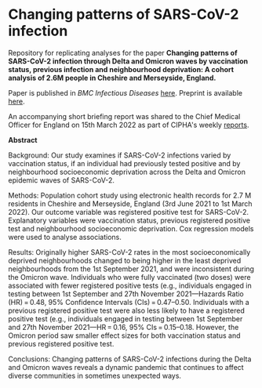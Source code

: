 # Changing patterns of SARS-CoV-2 infection

Repository for replicating analyses for the paper **Changing patterns of SARS-CoV-2 infection through Delta and Omicron waves by vaccination status, previous infection and neighbourhood deprivation: A cohort analysis of 2.6M people in Cheshire and Merseyside, England.** 

Paper is published in *BMC Infectious Diseases* [here](https://bmcinfectdis.biomedcentral.com/articles/10.1186/s12879-022-07878-2). Preprint is available [here](https://www.medrxiv.org/content/10.1101/2022.04.05.22273169v1).

An accompanying short briefing report was shared to the Chief Medical Officer for England on 15th March 2022 as part of CIPHA's weekly [reports](https://www.cipha.nhs.uk/cipha-reports/).

**Abstract**

Background: Our study examines if SARS-CoV-2 infections varied by vaccination status, if an individual had previously tested positive and by neighbourhood socioeconomic deprivation across the Delta and Omicron epidemic waves of SARS-CoV-2.

Methods: Population cohort study using electronic health records for 2.7 M residents in Cheshire and Merseyside, England (3rd June 2021 to 1st March 2022). Our outcome variable was registered positive test for SARS-CoV-2. Explanatory variables were vaccination status, previous registered positive test and neighbourhood socioeconomic deprivation. Cox regression models were used to analyse associations.

Results: Originally higher SARS-CoV-2 rates in the most socioeconomically deprived neighbourhoods changed to being higher in the least deprived neighbourhoods from the 1st September 2021, and were inconsistent during the Omicron wave. Individuals who were fully vaccinated (two doses) were associated with fewer registered positive tests (e.g., individuals engaged in testing between 1st September and 27th November 2021—Hazards Ratio (HR) = 0.48, 95% Confidence Intervals (CIs) = 0.47–0.50. Individuals with a previous registered positive test were also less likely to have a registered positive test (e.g., individuals engaged in testing between 1st September and 27th November 2021—HR = 0.16, 95% CIs = 0.15–0.18. However, the Omicron period saw smaller effect sizes for both vaccination status and previous registered positive test.

Conclusions: Changing patterns of SARS-CoV-2 infections during the Delta and Omicron waves reveals a dynamic pandemic that continues to affect diverse communities in sometimes unexpected ways.
